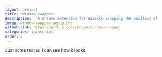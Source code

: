 ```yaml
---
layout: project
title: "Window Swapper"
description:  "A Chrome extension for quickly swapping the position of two windows"
image: window-swapper-popup.png
github-link: https://github.com/jbovee/window-swapper
categories: javascript
order: 3
---
```


Just some text so I can see how it looks.